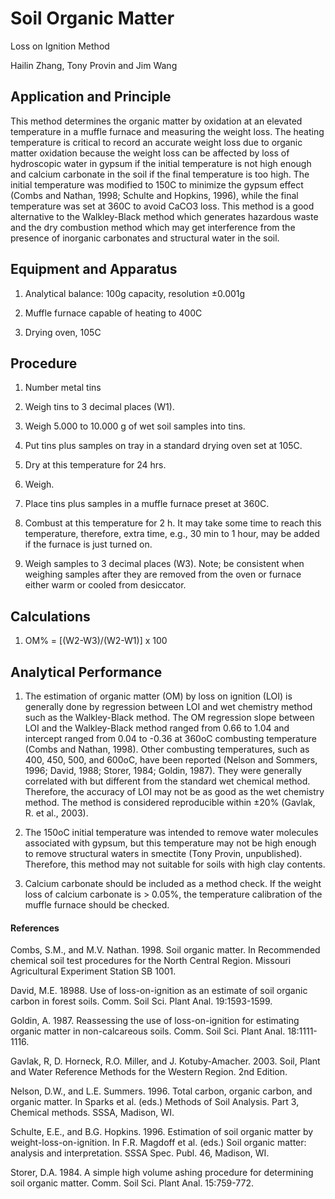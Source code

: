 # Soil Organic Matter
Loss on Ignition Method

Hailin Zhang, Tony Provin and Jim Wang

## Application and Principle

This method determines the organic matter by oxidation at an elevated temperature in a muffle furnace and measuring the weight loss.  The heating temperature is critical to record an accurate weight loss due to organic matter oxidation because the weight loss can be affected by loss of hydroscopic water in gypsum if the initial temperature is not high enough and calcium carbonate in the soil if the final temperature is too high. The initial temperature was modified to 150C to minimize the gypsum effect (Combs and Nathan, 1998; Schulte and Hopkins, 1996), while the final temperature was set at 360C to avoid CaCO3 loss. This method is a good alternative to the Walkley-Black method which generates hazardous waste and the dry combustion method which may get interference from the presence of inorganic carbonates and structural water in the soil.


## Equipment and Apparatus

1.	Analytical balance: 100g capacity, resolution ±0.001g

2.	Muffle furnace capable of heating to 400C

3.	Drying oven, 105C



## Procedure

1.	Number metal tins 

2.	Weigh tins to 3 decimal places (W1).

3.	Weigh 5.000 to 10.000 g of wet soil samples into tins.

4.	Put tins plus samples on tray in a standard drying oven set at 105C.

5.	Dry at this temperature for 24 hrs.

6.	Weigh. 

7.	Place tins plus samples in a muffle furnace preset at 360C.

8.	Combust at this temperature for 2 h. It may take some time to reach this temperature, therefore, extra time, e.g., 30 min to 1 hour, may be added if the furnace is just turned on.

9.	Weigh samples to 3 decimal places (W3).
Note; be consistent when weighing samples after they are removed from the oven or furnace either warm or cooled from desiccator.


## Calculations

1.	 OM% = [(W2-W3)/(W2-W1)] x 100


## Analytical Performance

1.	The estimation of organic matter (OM) by loss on ignition (LOI) is generally done by regression between LOI and wet chemistry method such as the Walkley-Black method. The OM regression slope between LOI and the Walkley-Black method ranged from 0.66 to 1.04 and intercept ranged from 0.04 to -0.36 at 360oC combusting temperature (Combs and Nathan, 1998). Other combusting temperatures, such as 400, 450, 500, and 600oC, have been reported (Nelson and Sommers, 1996; David, 1988; Storer, 1984; Goldin, 1987). They were generally correlated with but different from the standard wet chemical method. Therefore, the accuracy of LOI may not be as good as the wet chemistry method. The method is considered reproducible within ±20% (Gavlak, R. et al., 2003).

2.	The 150oC initial temperature was intended to remove water molecules associated with gypsum, but this temperature may not be high enough to remove structural waters in smectite (Tony Provin, unpublished). Therefore, this method may not suitable for soils with high clay contents.

3.	Calcium carbonate should be included as a method check. If the weight loss of calcium carbonate is > 0.05%, the temperature calibration of the muffle furnace should be checked.


#### References

Combs, S.M., and M.V. Nathan. 1998. Soil organic matter. In Recommended chemical soil test procedures for the North Central Region. Missouri Agricultural Experiment Station SB 1001.

David, M.E. 18988. Use of loss-on-ignition as an estimate of soil organic carbon in forest soils. Comm. Soil Sci. Plant Anal. 19:1593-1599.

Goldin, A. 1987. Reassessing the use of loss-on-ignition for estimating organic matter in non-calcareous soils. Comm. Soil Sci. Plant Anal. 18:1111-1116.

Gavlak, R, D. Horneck, R.O. Miller, and J. Kotuby-Amacher. 2003. Soil, Plant and Water Reference Methods for the Western Region. 2nd Edition. 

Nelson, D.W., and L.E. Summers. 1996. Total carbon, organic carbon, and organic matter. In Sparks et al. (eds.) Methods of Soil Analysis. Part 3, Chemical methods. SSSA, Madison, WI.

Schulte, E.E., and B.G. Hopkins. 1996. Estimation of soil organic matter by weight-loss-on-ignition. In F.R. Magdoff et al. (eds.) Soil organic matter: analysis and interpretation. SSSA Spec. Publ. 46, Madison, WI.

Storer, D.A. 1984. A simple high volume ashing procedure for determining soil organic matter. Comm. Soil Sci. Plant Anal. 15:759-772.
